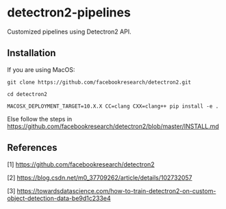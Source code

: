 # detectron2-pipelines
Customized pipelines using Detectron2 API.

## Installation
If you are using MacOS:
```
git clone https://github.com/facebookresearch/detectron2.git

cd detectron2

MACOSX_DEPLOYMENT_TARGET=10.X.X CC=clang CXX=clang++ pip install -e .
```
Else follow the steps in https://github.com/facebookresearch/detectron2/blob/master/INSTALL.md

## References
[1] https://github.com/facebookresearch/detectron2

[2] https://blog.csdn.net/m0_37709262/article/details/102732057

[3] https://towardsdatascience.com/how-to-train-detectron2-on-custom-object-detection-data-be9d1c233e4
